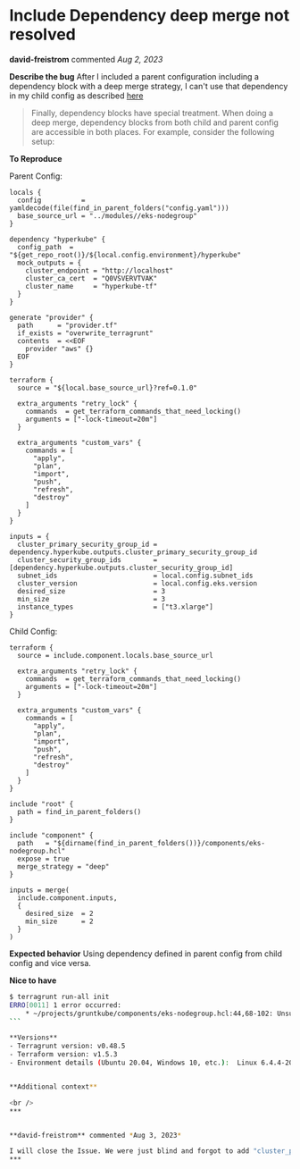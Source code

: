 # Include Dependency deep merge not resolved

**david-freistrom** commented *Aug 2, 2023*

**Describe the bug**
After I included a parent configuration including a dependency block with a deep merge strategy, I can't use that dependency in my child config as described [here](https://terragrunt.gruntwork.io/docs/reference/config-blocks-and-attributes/#include)

> Finally, dependency blocks have special treatment. When doing a deep merge, dependency blocks from both child and parent config are accessible in both places. For example, consider the following setup:


**To Reproduce**

Parent Config:
```hcl
locals {
  config          = yamldecode(file(find_in_parent_folders("config.yaml")))
  base_source_url = "../modules//eks-nodegroup"
}

dependency "hyperkube" {
  config_path  = "${get_repo_root()}/${local.config.environment}/hyperkube"
  mock_outputs = {
    cluster_endpoint = "http://localhost"
    cluster_ca_cert  = "Q0VSVERVTVAK"
    cluster_name     = "hyperkube-tf"
  }
}

generate "provider" {
  path      = "provider.tf"
  if_exists = "overwrite_terragrunt"
  contents  = <<EOF
    provider "aws" {}
  EOF
}

terraform {
  source = "${local.base_source_url}?ref=0.1.0"

  extra_arguments "retry_lock" {
    commands  = get_terraform_commands_that_need_locking()
    arguments = ["-lock-timeout=20m"]
  }

  extra_arguments "custom_vars" {
    commands = [
      "apply",
      "plan",
      "import",
      "push",
      "refresh",
      "destroy"
    ]
  }
}

inputs = {
  cluster_primary_security_group_id = dependency.hyperkube.outputs.cluster_primary_security_group_id
  cluster_security_group_ids        = [dependency.hyperkube.outputs.cluster_security_group_id]
  subnet_ids                        = local.config.subnet_ids
  cluster_version                   = local.config.eks.version
  desired_size                      = 3
  min_size                          = 3
  instance_types                    = ["t3.xlarge"]
}
```

Child Config:
```hcl
terraform {
  source = include.component.locals.base_source_url

  extra_arguments "retry_lock" {
    commands  = get_terraform_commands_that_need_locking()
    arguments = ["-lock-timeout=20m"]
  }

  extra_arguments "custom_vars" {
    commands = [
      "apply",
      "plan",
      "import",
      "push",
      "refresh",
      "destroy"
    ]
  }
}

include "root" {
  path = find_in_parent_folders()
}

include "component" {
  path   = "${dirname(find_in_parent_folders())}/components/eks-nodegroup.hcl"
  expose = true
  merge_strategy = "deep"
}

inputs = merge(
  include.component.inputs,
  {
    desired_size  = 2
    min_size      = 2
  }
)
```

**Expected behavior**
Using dependency defined in parent config from child config and vice versa. 

**Nice to have**
````bash
$ terragrunt run-all init
ERRO[0011] 1 error occurred:
	* ~/projects/gruntkube/components/eks-nodegroup.hcl:44,68-102: Unsupported attribute; This object does not have an attribute named "cluster_primary_security_group_id"., and 1 other diagnostic(s)
```

**Versions**
- Terragrunt version: v0.48.5
- Terraform version: v1.5.3
- Environment details (Ubuntu 20.04, Windows 10, etc.):  Linux 6.4.4-200.fc38.x86_64 #1 SMP PREEMPT_DYNAMIC Wed Jul 19 16:32:49 UTC 2023 x86_64 GNU/Linux


**Additional context**

<br />
***


**david-freistrom** commented *Aug 3, 2023*

I will close the Issue. We were just blind and forgot to add "cluster_primary_security_group_id" to the mock_outputs.
***

